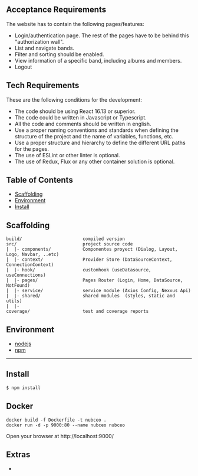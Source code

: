 
## Acceptance Requirements
The website has to contain the following pages/features:

- Login/authentication page. The rest of the pages have to be behind this "authorization wall".
- List and navigate bands.
- Filter and sorting should be enabled.
- View information of a specific band, including albums and members.
- Logout


## Tech Requirements
These are the following conditions for the development:

- The code should be using React 16.13 or superior.
- The code could be written in Javascript or Typescript.
- All the code and comments should be written in english.
- Use a proper naming conventions and standards when defining the structure of the project and the name of variables, functions, etc.
- Use a proper structure and hierarchy to define the different URL paths for the pages.
- The use of ESLint or other linter is optional.
- The use of Redux, Flux or any other container solution is optional.
## Table of Contents

-   [Scaffolding](#Scaffolding)
-   [Environment](#Environment)
-   [Install](#Install)

## Scaffolding

```
build/                       compiled version
src/                         project source code
|  |- components/            Componentes proyect (Dialog, Layout, Logo, Navbar, ..etc)
|  |- context/               Provider Store (DataSourceContext, ConnectionContext)
|  |- hook/                  customhook (useDatasource, useConnections)
|  |- pages/                 Pages Router (Login, Home, DataSource, NotFound)
|  |- service/               service module (Axios Config, Nexxus Api)
|  |- shared/                shared modules  (styles, static and utils)
|  |-
coverage/                    test and coverage reports
```

## Environment

-   [nodejs](https://nodejs.org/)
-   [npm](https://www.npmjs.com)

---

## Install

```bash
$ npm install
```

## Docker


```
docker build -f Dockerfile -t nubceo .
docker run -d -p 9000:80 --name nubceo nubceo
```

Open your browser at http://localhost:9000/

## Extras
- 